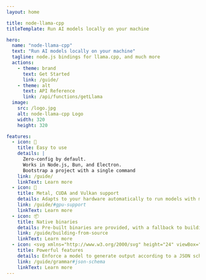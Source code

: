 ```yaml
---
layout: home

title: node-llama-cpp
titleTemplate: Run AI models locally on your machine

hero:
  name: "node-llama-cpp"
  text: "Run AI models locally on your machine"
  tagline: node.js bindings for llama.cpp, and much more
  actions:
    - theme: brand
      text: Get Started
      link: /guide/
    - theme: alt
      text: API Reference
      link: /api/functions/getLlama
  image:
    src: /logo.jpg
    alt: node-llama-cpp Logo
    width: 320
    height: 320

features:
  - icon: 🌟
    title: Easy to use
    details: |
      Zero-config by default.
      Works in Node.js, Bun, and Electron.
      Bootstrap a project with a single command
    link: /guide/
    linkText: Learn more
  - icon: 🚀
    title: Metal, CUDA and Vulkan support
    details: Adapts to your hardware automatically to run models with maximum performance
    link: /guide/#gpu-support
    linkText: Learn more
  - icon: 📦
    title: Native binaries
    details: Pre-built binaries are provided, with a fallback to building from source without <code>node-gyp</code> or Python
    link: /guide/building-from-source
    linkText: Learn more
  - icon: <svg xmlns="http://www.w3.org/2000/svg" height="24" viewBox="0 -960 960 960" width="24" fill="currentColor"><path d="M600-160q-17 0-28.5-11.5T560-200q0-17 11.5-28.5T600-240h80q17 0 28.5-11.5T720-280v-80q0-38 22-69t58-44v-14q-36-13-58-44t-22-69v-80q0-17-11.5-28.5T680-720h-80q-17 0-28.5-11.5T560-760q0-17 11.5-28.5T600-800h80q50 0 85 35t35 85v80q0 17 11.5 28.5T840-560t28.5 11.5Q880-537 880-520v80q0 17-11.5 28.5T840-400t-28.5 11.5Q800-377 800-360v80q0 50-35 85t-85 35h-80Zm-320 0q-50 0-85-35t-35-85v-80q0-17-11.5-28.5T120-400t-28.5-11.5Q80-423 80-440v-80q0-17 11.5-28.5T120-560t28.5-11.5Q160-583 160-600v-80q0-50 35-85t85-35h80q17 0 28.5 11.5T400-760q0 17-11.5 28.5T360-720h-80q-17 0-28.5 11.5T240-680v80q0 38-22 69t-58 44v14q36 13 58 44t22 69v80q0 17 11.5 28.5T280-240h80q17 0 28.5 11.5T400-200q0 17-11.5 28.5T360-160h-80Z"/></svg>
    title: Powerful features
    details: Enforce a model to generate output according to a JSON schema, provide a model with functions it can call on demand, and much more
    link: /guide/grammar#json-schema
    linkText: Learn more
---
```


<script setup>
import HomePage from "../.vitepress/components/HomePage/HomePage.vue";
</script>

<HomePage>
<template v-slot:chat-command>

```shell
npx -y node-llama-cpp chat
```

</template>
<template v-slot:inspect-command>

```shell
npx -y node-llama-cpp inspect gpu
```

</template>
<template v-slot:features-list>

* [Embedding](./guide/embedding.md)
* [Grammar](./guide/grammar.md)
* [JSON schema grammar](./guide/index.md#chatbot-with-json-schema)
* [Function calling](./guide/index.md#chatbot-with-json-schema)
* [CUDA support](./guide/CUDA.md)
* [Metal support](./guide/Metal.md)
* [Vulkan support](./guide/Vulkan.md)
* [Adapts to your hardware](./guide/index.md#gpu-support)
* [Model downloader](./guide/downloading-models.md)
* [Prebuilt binaries](./guide/building-from-source.md)
* [Electron support](./guide/electron.md)
* [Prompt preloading](./guide/chat-session.md#preload-prompt)
* [Automatic chat wrapper](./guide/chat-wrapper.md#chat-wrappers)
* [Template chat wrapper](./guide/chat-wrapper.md#template)
* [Text completion](./guide/text-completion.md#complete)
* [Fill in the middle (infill)](./guide/text-completion.md#infill)
* [Jinja support](./guide/chat-wrapper.md#jinja)
* [Smart context shift](./guide/chat-wrapper.md#smart-context-shift)
* [Token bias](./guide/token-bias.md)
* Windows on Arm support
* [Apple Silicon support](./guide/Metal.md)
* [Inspect GGUF files](./cli/inspect/gguf.md)
* [Custom CMake options](./guide/building-from-source.md#customize-build)
* [Automatic batching](./guide/batching.md)
* [TypeScript type-safety](./api/functions/getLlama.md)
* [LoRA](./api/type-aliases/LlamaContextOptions.md#lora)
* [Remote GGUF reader](./api/functions/readGgufFileInfo.md)
* [User input safety](./guide/llama-text.md#input-safety-in-node-llama-cpp)
* [Token prediction](./guide/token-prediction.md)

</template>
<template v-slot:simple-code>

```TypeScript
import {fileURLToPath} from "url";
import path from "path";
import {getLlama, LlamaChatSession} from "node-llama-cpp";

const __dirname = path.dirname(
    fileURLToPath(import.meta.url)
);

const llama = await getLlama();
const model = await llama.loadModel({
    modelPath: path.join(__dirname, "my-model.gguf")
});
const context = await model.createContext();
const session = new LlamaChatSession({
    contextSequence: context.getSequence()
});


const q1 = "Hi there, how are you?";
console.log("User: " + q1);

const a1 = await session.prompt(q1);
console.log("AI: " + a1);
```

</template>
<template v-slot:simple-embedding>

```TypeScript
import {fileURLToPath} from "url";
import path from "path";
import {getLlama} from "node-llama-cpp";

const __dirname = path.dirname(
    fileURLToPath(import.meta.url)
);

const llama = await getLlama();
const model = await llama.loadModel({
    modelPath: path.join(__dirname, "my-model.gguf")
});
const context = await model.createEmbeddingContext();





const text = "Hello world";
console.log("Text:", text);

const embedding = await context.getEmbeddingFor(text);
console.log("Embedding vector:", embedding.vector);
```

</template>
<template v-slot:json-schema>

```TypeScript
import {fileURLToPath} from "url";
import path from "path";
import {getLlama, LlamaChatSession} from "node-llama-cpp";

const __dirname = path.dirname(
    fileURLToPath(import.meta.url)
);

const llama = await getLlama();
const model = await llama.loadModel({
    modelPath: path.join(__dirname, "my-model.gguf")
});
const context = await model.createContext();
const session = new LlamaChatSession({
    contextSequence: context.getSequence()
});

const grammar = await llama.createGrammarForJsonSchema({
    type: "object",
    properties: {
        positiveWordsInUserMessage: {
            type: "array",
            items: {
                type: "string"
            }
        },
        userMessagePositivityScoreFromOneToTen: {
            enum: [1, 2, 3, 4, 5, 6, 7, 8, 9, 10]
        },
        nameOfUser: {
            oneOf: [{
                type: "null"
            }, {
                type: "string"
            }]
        }
    }
});

const prompt = "Hi there! I'm John. Nice to meet you!";

const res = await session.prompt(prompt, {
    grammar
});
const parsedRes = grammar.parse(res);

console.log("User name:", parsedRes.nameOfUser);
console.log(
    "Positive words in user message:", 
    parsedRes.positiveWordsInUserMessage
);
console.log(
    "User message positivity score:",
    parsedRes.userMessagePositivityScoreFromOneToTen
);
```

</template>
<template v-slot:function-calling>

```TypeScript
import {fileURLToPath} from "url";
import path from "path";
import {
    getLlama,
    LlamaChatSession,
    defineChatSessionFunction
} from "node-llama-cpp";

const __dirname = path.dirname(
    fileURLToPath(import.meta.url)
);

const llama = await getLlama();
const model = await llama.loadModel({
    modelPath: path.join(__dirname, "my-model.gguf")
});
const context = await model.createContext();
const session = new LlamaChatSession({
    contextSequence: context.getSequence()
});

const fruitPrices: Record<string, string> = {
    "apple": "$6",
    "banana": "$4"
};
const functions = {
    getFruitPrice: defineChatSessionFunction({
        description: "Get the price of a fruit",
        params: {
            type: "object",
            properties: {
                name: {
                    type: "string"
                }
            }
        },
        async handler(params) {
            const name = params.name.toLowerCase();
            if (Object.keys(fruitPrices).includes(name))
                return {
                    name: name,
                    price: fruitPrices[name]
                };

            return `Unrecognized fruit "${params.name}"`;
        }
    })
};


const q1 = "Is an apple more expensive than a banana?";
console.log("User: " + q1);

const a1 = await session.prompt(q1, {functions});
console.log("AI: " + a1);
```

</template>
</HomePage>
